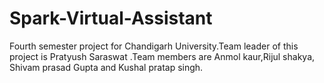 # Spark-Virtual-Assistant
Fourth semester project for Chandigarh University.Team leader of this project is Pratyush Saraswat .Team members are Anmol kaur,Rijul shakya, Shivam prasad Gupta and Kushal pratap singh. 
